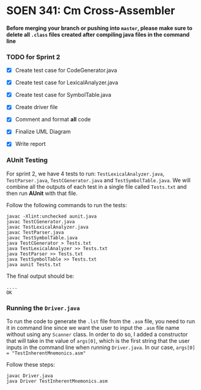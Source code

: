 
# SOEN 341: Cm Cross-Assembler

#### Before merging your branch or pushing into `master`, please make sure to delete all `.class` files created after compiling java files in the command line

### **TODO for Sprint 2**  

- [x]  Create test case for CodeGenerator.java
- [x]  Create test case for LexicalAnalyzer.java
- [x]  Create test case for SymbolTable.java
- [x] Create driver file
- [x] Comment and format **all** code
- [x] Finalize UML Diagram
- [x] Write report


### **AUnit Testing**  

For sprint 2, we have 4 tests to run: `TestLexicalAnalyzer.java`, `TestParser.java`, `TestCGenerator.java` and `TestSymbolTable.java`.
We will combine all the outputs of each test in a single file called `Tests.txt` and then run **AUnit** with that file.

Follow the following commands to run the tests: 

```
javac -Xlint:unchecked aunit.java
javac TestCGenerator.java
javac TestLexicalAnalyzer.java 
javac TestParser.java 
javac TestSymbolTable.java 
java TestCGenerator > Tests.txt
java TestLexicalAnalyzer >> Tests.txt 
java TestParser >> Tests.txt 
java TestSymbolTable >> Tests.txt
java aunit Tests.txt
```

The final output should be:

```
....
OK
```

### Running the `Driver.java`
To run the code to generate the `.lst` file from the `.asm` file, you need to run it in command line since we want the user to input the `.asm` file name
without using any `Scanner` class. In order to do so, I added a constructor that will take in the value of `args[0]`, which is the first string that the user inputs in the command line when running `Driver.java`. In our case, `args[0] = "TestInherentMnemonics.asm"`

Follow these steps:

```
javac Driver.java
java Driver TestInherentMnemonics.asm
```
